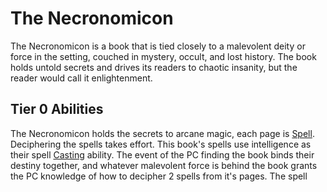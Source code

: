 # The Necronomicon

The Necronomicon is a book that is tied closely to a malevolent deity or force in the setting, couched in mystery, occult, and lost history. The book holds untold secrets and drives its readers to chaotic insanity, but the reader would call it enlightenment.

## Tier 0 Abilities
The Necronomicon holds the secrets to arcane magic, each page is [Spell](../../../Magic/Spells/Spell%20Index.md). Deciphering the spells takes effort. This book's spells use intelligence as their spell [Casting](../../../Magic/Casting%20Spells.md) ability. The event of the PC finding the book binds their destiny together, and whatever malevolent force is behind the book grants the PC knowledge of how to decipher 2 spells from it's pages. The spell 